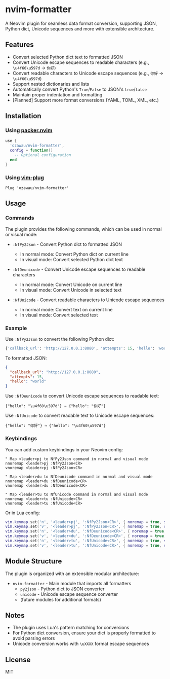 # nvim-formatter

A Neovim plugin for seamless data format conversion, supporting JSON, Python dict, Unicode sequences and more with extensible architecture.

## Features

- Convert selected Python dict text to formatted JSON
- Convert Unicode escape sequences to readable characters (e.g., `\u4f60\u597d` → `你好`)
- Convert readable characters to Unicode escape sequences (e.g., `你好` → `\u4f60\u597d`)
- Support nested dictionaries and lists
- Automatically convert Python's `True`/`False` to JSON's `true`/`false`
- Maintain proper indentation and formatting
- [Planned] Support more format conversions (YAML, TOML, XML, etc.)

## Installation

### Using [packer.nvim](https://github.com/wbthomason/packer.nvim)

```lua
use {
  'ozawau/nvim-formatter',
  config = function()
    -- Optional configuration
  end
}
```

### Using [vim-plug](https://github.com/junegunn/vim-plug)

```vim
Plug 'ozawau/nvim-formatter'
```

## Usage

### Commands

The plugin provides the following commands, which can be used in normal or visual mode:

- `:NfPy2Json` - Convert Python dict to formatted JSON
  - In normal mode: Convert Python dict on current line
  - In visual mode: Convert selected Python dict text
  
- `:NfDeunicode` - Convert Unicode escape sequences to readable characters
  - In normal mode: Convert Unicode on current line
  - In visual mode: Convert Unicode in selected text
  
- `:NfUnicode` - Convert readable characters to Unicode escape sequences
  - In normal mode: Convert text on current line
  - In visual mode: Convert selected text

### Example

Use `:NfPy2Json` to convert the following Python dict:

```python
{'callback_url': 'http://127.0.0.1:8080', 'attempts': 15, 'hello': 'world'}
```

To formatted JSON:

```json
{
  "callback_url": "http://127.0.0.1:8080",
  "attempts": 15,
  "hello": "world"
}
```

Use `:NfDeunicode` to convert Unicode escape sequences to readable text:

```
{"hello": "\u4f60\u597d"} → {"hello": "你好"}
```

Use `:NfUnicode` to convert readable text to Unicode escape sequences:

```
{"hello": "你好"} → {"hello": "\u4f60\u597d"}
```

### Keybindings

You can add custom keybindings in your Neovim config:

```vim
" Map <leader>pj to NfPy2Json command in normal and visual mode
nnoremap <leader>pj :NfPy2Json<CR>
vnoremap <leader>pj :NfPy2Json<CR>

" Map <leader>du to NfDeunicode command in normal and visual mode
nnoremap <leader>du :NfDeunicode<CR>
vnoremap <leader>du :NfDeunicode<CR>

" Map <leader>tu to NfUnicode command in normal and visual mode
nnoremap <leader>tu :NfUnicode<CR>
vnoremap <leader>tu :NfUnicode<CR>
```

Or in Lua config:

```lua
vim.keymap.set('n', '<leader>pj', ':NfPy2Json<CR>', { noremap = true, silent = true })
vim.keymap.set('v', '<leader>pj', ':NfPy2Json<CR>', { noremap = true, silent = true })
vim.keymap.set('n', '<leader>du', ':NfDeunicode<CR>', { noremap = true, silent = true })
vim.keymap.set('v', '<leader>du', ':NfDeunicode<CR>', { noremap = true, silent = true })
vim.keymap.set('n', '<leader>tu', ':NfUnicode<CR>', { noremap = true, silent = true })
vim.keymap.set('v', '<leader>tu', ':NfUnicode<CR>', { noremap = true, silent = true })
```

## Module Structure

The plugin is organized with an extensible modular architecture:

- `nvim-formatter` - Main module that imports all formatters
  - `py2json` - Python dict to JSON converter
  - `unicode` - Unicode escape sequence converter
  - (future modules for additional formats)

## Notes

- The plugin uses Lua's pattern matching for conversions
- For Python dict conversion, ensure your dict is properly formatted to avoid parsing errors
- Unicode conversion works with `\uXXXX` format escape sequences

## License

MIT